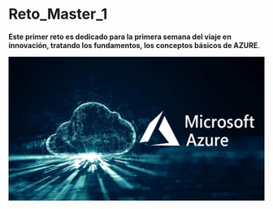 # Reto_Master_1
**Este primer reto es dedicado para la primera semana del viaje en innovación, tratando los fundamentos, los conceptos básicos de AZURE**.

![Logo Summer Camp](/imagenes/cloud-computing-azure-00.jpg)
